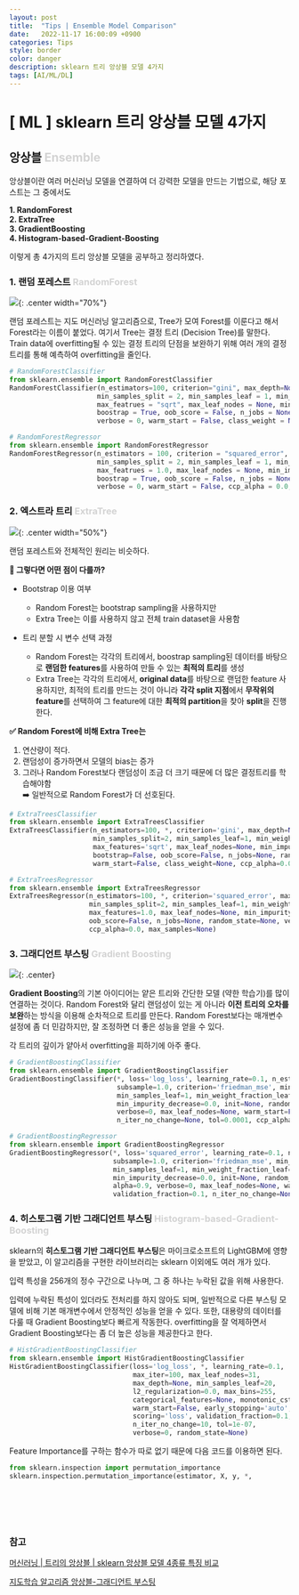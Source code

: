 ```yaml
---
layout: post
title:  "Tips | Ensemble Model Comparison"
date:   2022-11-17 16:00:09 +0900
categories: Tips
style: border
color: danger
description: sklearn 트리 앙상블 모델 4가지
tags: [AI/ML/DL]
---
```

# [ ML ] sklearn 트리 앙상블 모델 4가지



## 앙상블 <font color = 'lightgray'>Ensemble</font>
앙상블이란 
여러 머신러닝 모델을 연결하여 더 강력한 모델을 만드는 기법으로, 해당 포스트는 그 중에서도

**1. RandomForest** <br/>
**2. ExtraTree** <br/>
**3. GradientBoosting** <br/> 
**4. Histogram-based-Gradient-Boosting** <br/>
 
이렇게 총 4가지의 트리 앙상블 모델을 공부하고 정리하였다.



### 1. 랜덤 포레스트 <font color = 'lightgray'>RandomForest</font>

![](/assets/img/img_221117/random_forest_img.png){: .center width="70%"}

랜덤 포레스트는 지도 머신러닝 알고리즘으로, Tree가 모여 Forest를 이룬다고 해서 Forest라는 이름이 붙었다. 여기서 Tree는 결정 트리 (Decision Tree)를 말한다. Train data에 overfitting될 수 있는 결정 트리의 단점을 보완하기 위해 여러 개의 결정 트리를 통해 예측하여 overfitting을 줄인다.

```python
# RandomForestClassifier
from sklearn.ensemble import RandomForestClassifier
RandomForestClassifier(n_estimators=100, criterion="gini", max_depth=None,
                      min_samples_split = 2, min_samples_leaf = 1, min_weight_fraction_leaf = 0.0,
                      max_featrues = "sqrt", max_leaf_nodes = None, min_impurity_decrease = 0.0,
                      boostrap = True, oob_score = False, n_jobs = None, random_state = None,
                      verbose = 0, warm_start = False, class_weight = None, ccp_alpha = 0.0, max_samples = None)
```

```python
# RandomForestRegressor
from sklearn.ensemble import RandomForestRegressor
RandomForestRegressor(n_estimators = 100, criterion = "squared_error", max_depth = None,
                      min_samples_split = 2, min_samples_leaf = 1, min_weight_fraction_leaf = 0.0,
                      max_featrues = 1.0, max_leaf_nodes = None, min_impurity_decrease = 0.0,
                      boostrap = True, oob_score = False, n_jobs = None, random_state = None,
                      verbose = 0, warm_start = False, ccp_alpha = 0.0, max_samples = None)
```


### 2. 엑스트라 트리 <font color = 'lightgray'>ExtraTree</font>
![](/assets/img/img_221116/extra_tree_model.png){: .center width="50%"}

랜덤 포레스트와 전체적인 원리는 비슷하다.

**🤔 그렇다면 어떤 점이 다를까?**

* Bootstrap 이용 여부
  * Random Forest는 bootstrap sampling을 사용하지만
  * Extra Tree는 이를 사용하지 않고 전체 train dataset을 사용함


* 트리 분할 시 변수 선택 과정
  * Random Forest는 각각의 트리에서, boostrap sampling된 데이터를 바탕으로 **랜덤한 features**를 사용하여 만들 수 있는 **최적의 트리**를 생성
  * Extra Tree는 각각의 트리에서, **original data**를 바탕으로 랜덤한 feature 사용하지만, 최적의 트리를 만드는 것이 아니라 **각각 split 지점**에서 **무작위의 feature**를 선택하여 그 feature에 대한 **최적의 partition**을 찾아 **split**을 진행한다. 

**✅ Random Forest에 비해 Extra Tree는**

1. 연산량이 적다.
2. 랜덤성이 증가하면서 모델의 bias는 증가
3. 그러나 Random Forest보다 랜덤성이 조금 더 크기 때문에 더 많은 결정트리를 학습해야함 <br/>  ➡️ 일반적으로 Random Forest가 더 선호된다.

```python
# ExtraTreesClassifier
from sklearn.ensemble import ExtraTreesClassifier
ExtraTreesClassifier(n_estimators=100, *, criterion='gini', max_depth=None, 
                     min_samples_split=2, min_samples_leaf=1, min_weight_fraction_leaf=0.0, 
                     max_features='sqrt', max_leaf_nodes=None, min_impurity_decrease=0.0, 
                     bootstrap=False, oob_score=False, n_jobs=None, random_state=None, verbose=0, 
                     warm_start=False, class_weight=None, ccp_alpha=0.0, max_samples=None)
```

```python
# ExtraTreesRegressor
from sklearn.ensemble import ExtraTreesRegressor
ExtraTreesRegressor(n_estimators=100, *, criterion='squared_error', max_depth=None, 
                    min_samples_split=2, min_samples_leaf=1, min_weight_fraction_leaf=0.0, 
                    max_features=1.0, max_leaf_nodes=None, min_impurity_decrease=0.0, bootstrap=False,
                    oob_score=False, n_jobs=None, random_state=None, verbose=0, warm_start=False, 
                    ccp_alpha=0.0, max_samples=None)
```

### 3. 그래디언트 부스팅 <font color='lightgray'>Gradient Boosting</font>
![](/assets/img/img_221116/gradient_boosting.png){: .center}

**Gradient Boosting**의 기본 아이디어는 얕은 트리와 간단한 모델 (약한 학습기)를 많이 연결하는 것이다. Random Forest와 달리 랜덤성이 있는 게 아니라 **이전 트리의 오차를 보완**하는 방식을 이용해 순차적으로 트리를 만든다. Random Forest보다는 매개변수 설정에 좀 더 민감하지만, 잘 조정하면 더 좋은 성능을 얻을 수 있다.

각 트리의 깊이가 얕아서 overfitting을 피하기에 아주 좋다. 

```python
# GradientBoostingClassifier
from sklearn.ensemble import GradientBoostingClassifier
GradientBoostingClassifier(*, loss='log_loss', learning_rate=0.1, n_estimators=100, 
                           subsample=1.0, criterion='friedman_mse', min_samples_split=2,
                           min_samples_leaf=1, min_weight_fraction_leaf=0.0, max_depth=3, 
                           min_impurity_decrease=0.0, init=None, random_state=None, max_features=None, 
                           verbose=0, max_leaf_nodes=None, warm_start=False, validation_fraction=0.1, 
                           n_iter_no_change=None, tol=0.0001, ccp_alpha=0.0)
```

```python
# GradientBoostingRegressor
from sklearn.ensemble import GradientBoostingRegressor
GradientBoostingRegressor(*, loss='squared_error', learning_rate=0.1, n_estimators=100, 
                          subsample=1.0, criterion='friedman_mse', min_samples_split=2, 
                          min_samples_leaf=1, min_weight_fraction_leaf=0.0, max_depth=3, 
                          min_impurity_decrease=0.0, init=None, random_state=None, max_features=None, 
                          alpha=0.9, verbose=0, max_leaf_nodes=None, warm_start=False, 
                          validation_fraction=0.1, n_iter_no_change=None, tol=0.0001, ccp_alpha=0.0)
```

### 4. 히스토그램 기반 그래디언트 부스팅 <font color='lightgray'>Histogram-based-Gradient-Boosting</font>

sklearn의 **히스토그램 기반 그래디언트 부스팅**은 마이크로소프트의 LightGBM에 영향을 받았고, 이 알고리즘을 구현한 라이브러리는 sklearn 이외에도 여러 개가 있다.

입력 특성을 256개의 정수 구간으로 나누며, 그 중 하나는 누락된 값을 위해 사용한다.

입력에 누락된 특성이 있더라도 전처리를 하지 않아도 되며, 일반적으로 다른 부스팅 모델에 비해 기본 매개변수에서 안정적인 성능을 얻을 수 있다. 또한, 대용량의 데이터를 다룰 때 Gradient Boosting보다 빠르게 작동한다. overfitting을 잘 억제하면서 Gradient Boosting보다는 좀 더 높은 성능을 제공한다고 한다. 

```python
# HistGradientBoostingClassifier
from sklearn.ensemble import HistGradientBoostingClassifier
HistGradientBoostingClassifier(loss='log_loss', *, learning_rate=0.1, 
                               max_iter=100, max_leaf_nodes=31, 
                               max_depth=None, min_samples_leaf=20, 
                               l2_regularization=0.0, max_bins=255,
                               categorical_features=None, monotonic_cst=None,
                               warm_start=False, early_stopping='auto', 
                               scoring='loss', validation_fraction=0.1,
                               n_iter_no_change=10, tol=1e-07, 
                               verbose=0, random_state=None)
```


Feature Importance를 구하는 함수가 따로 없기 때문에 다음 코드를 이용하면 된다.

```python
from sklearn.inspection import permutation_importance
sklearn.inspection.permutation_importance(estimator, X, y, *, 
																					scoring=None, n_repeats=5, 
																					n_jobs=None, 
																					random_state=None, 
																					sample_weight=None, 
																					max_samples=1.0)
```



### 참고
[머신러닝 | 트리의 앙상블 | sklearn 앙상블 모델 4종류 특징 비교](https://splendidlolli.tistory.com/441)

[지도학습 알고리즘 앙상블-그래디언트 부스팅](https://jhryu1208.github.io/data/2020/11/16/ML_decision_tree_ensemble_gradientboosting/)